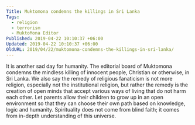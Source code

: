```yaml
---
Title: Muktomona condemns the killings in Sri Lanka
Tags:
  - religion
  - terrorism
  - MuktoMona Editor
Published: 2019-04-22 10:10:37 +06:00
Updated: 2019-04-22 10:10:37 +06:00
OldURL: 2019/04/22/muktomona-condemns-the-killings-in-sri-lanka/
---
```


It is another sad day for humanity. The editorial board of Muktomona condemns the mindless killing of innocent people, Christian or otherwise, in Sri Lanka. We also say the remedy of religious fanaticism is not more religion, especially not the institutional religion, but rather the remedy is the creation of open minds that accept various ways of living that do not harm each other. Let parents allow their children to grow up in an open environment so that they can choose their own path based on knowledge, logic and humanity. Spirituality does not come from blind faith; it comes from in-depth understanding of this universe.
